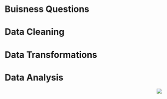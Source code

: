 # Buisness Questions


# Data Cleaning 



# Data Transformations


# Data Analysis





<a href="#top"><img src="https://img.shields.io/badge/⬆-Back%20to%20Top-red?style=for-the-badge" align="right"/></a>
